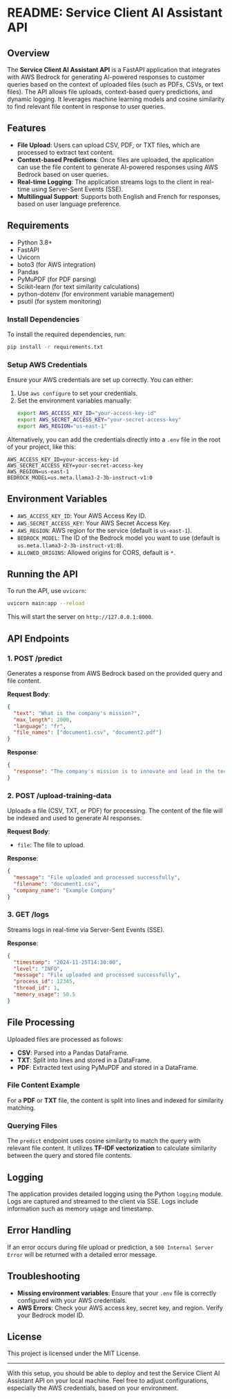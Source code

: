 # README: Service Client AI Assistant API

## Overview
The **Service Client AI Assistant API** is a FastAPI application that integrates with AWS Bedrock for generating AI-powered responses to customer queries based on the context of uploaded files (such as PDFs, CSVs, or text files). The API allows file uploads, context-based query predictions, and dynamic logging. It leverages machine learning models and cosine similarity to find relevant file content in response to user queries.

## Features
- **File Upload**: Users can upload CSV, PDF, or TXT files, which are processed to extract text content.
- **Context-based Predictions**: Once files are uploaded, the application can use the file content to generate AI-powered responses using AWS Bedrock based on user queries.
- **Real-time Logging**: The application streams logs to the client in real-time using Server-Sent Events (SSE).
- **Multilingual Support**: Supports both English and French for responses, based on user language preference.

## Requirements
- Python 3.8+
- FastAPI
- Uvicorn
- boto3 (for AWS integration)
- Pandas
- PyMuPDF (for PDF parsing)
- Scikit-learn (for text similarity calculations)
- python-dotenv (for environment variable management)
- psutil (for system monitoring)

### Install Dependencies
To install the required dependencies, run:

```bash
pip install -r requirements.txt
```

### Setup AWS Credentials
Ensure your AWS credentials are set up correctly. You can either:
1. Use `aws configure` to set your credentials.
2. Set the environment variables manually:
   ```bash
   export AWS_ACCESS_KEY_ID="your-access-key-id"
   export AWS_SECRET_ACCESS_KEY="your-secret-access-key"
   export AWS_REGION="us-east-1"
   ```

Alternatively, you can add the credentials directly into a `.env` file in the root of your project, like this:
```plaintext
AWS_ACCESS_KEY_ID=your-access-key-id
AWS_SECRET_ACCESS_KEY=your-secret-access-key
AWS_REGION=us-east-1
BEDROCK_MODEL=us.meta.llama3-2-3b-instruct-v1:0
```

## Environment Variables
- `AWS_ACCESS_KEY_ID`: Your AWS Access Key ID.
- `AWS_SECRET_ACCESS_KEY`: Your AWS Secret Access Key.
- `AWS_REGION`: AWS region for the service (default is `us-east-1`).
- `BEDROCK_MODEL`: The ID of the Bedrock model you want to use (default is `us.meta.llama3-2-3b-instruct-v1:0`).
- `ALLOWED_ORIGINS`: Allowed origins for CORS, default is `*`.

## Running the API
To run the API, use `uvicorn`:

```bash
uvicorn main:app --reload
```

This will start the server on `http://127.0.0.1:8000`.

## API Endpoints

### 1. **POST /predict**
Generates a response from AWS Bedrock based on the provided query and file content.

**Request Body**:
```json
{
  "text": "What is the company's mission?",
  "max_length": 2000,
  "language": "fr",
  "file_names": ["document1.csv", "document2.pdf"]
}
```

**Response**:
```json
{
  "response": "The company's mission is to innovate and lead in the tech industry."
}
```

### 2. **POST /upload-training-data**
Uploads a file (CSV, TXT, or PDF) for processing. The content of the file will be indexed and used to generate AI responses.

**Request Body**:
- `file`: The file to upload.

**Response**:
```json
{
  "message": "File uploaded and processed successfully",
  "filename": "document1.csv",
  "company_name": "Example Company"
}
```

### 3. **GET /logs**
Streams logs in real-time via Server-Sent Events (SSE).

**Response**:
```json
{
  "timestamp": "2024-11-25T14:30:00",
  "level": "INFO",
  "message": "File uploaded and processed successfully",
  "process_id": 12345,
  "thread_id": 1,
  "memory_usage": 50.5
}
```

## File Processing
Uploaded files are processed as follows:
- **CSV**: Parsed into a Pandas DataFrame.
- **TXT**: Split into lines and stored in a DataFrame.
- **PDF**: Extracted text using PyMuPDF and stored in a DataFrame.

### File Content Example
For a **PDF** or **TXT** file, the content is split into lines and indexed for similarity matching.

### Querying Files
The `predict` endpoint uses cosine similarity to match the query with relevant file content. It utilizes **TF-IDF vectorization** to calculate similarity between the query and stored file contents.

## Logging
The application provides detailed logging using the Python `logging` module. Logs are captured and streamed to the client via SSE. Logs include information such as memory usage and timestamp.

## Error Handling
If an error occurs during file upload or prediction, a `500 Internal Server Error` will be returned with a detailed error message.

## Troubleshooting
- **Missing environment variables**: Ensure that your `.env` file is correctly configured with your AWS credentials.
- **AWS Errors**: Check your AWS access key, secret key, and region. Verify your Bedrock model ID.

## License
This project is licensed under the MIT License.

---

With this setup, you should be able to deploy and test the Service Client AI Assistant API on your local machine. Feel free to adjust configurations, especially the AWS credentials, based on your environment.
